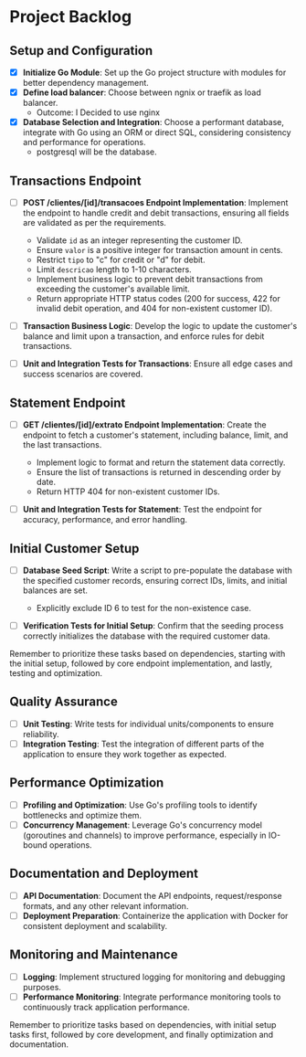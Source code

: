 # Project Backlog

## Setup and Configuration
- [x] **Initialize Go Module**: Set up the Go project structure with modules for better dependency management.
- [x] **Define load balancer**: Choose between ngnix or traefik as load balancer.
  - Outcome: I Decided to use nginx 
- [x] **Database Selection and Integration**: Choose a performant database, integrate with Go using an ORM or direct SQL, considering consistency and performance for operations.
  - postgresql will be the database.


## Transactions Endpoint
- [ ] **POST /clientes/[id]/transacoes Endpoint Implementation**: Implement the endpoint to handle credit and debit transactions, ensuring all fields are validated as per the requirements.
  - Validate `id` as an integer representing the customer ID.
  - Ensure `valor` is a positive integer for transaction amount in cents.
  - Restrict `tipo` to "c" for credit or "d" for debit.
  - Limit `descricao` length to 1-10 characters.
  - Implement business logic to prevent debit transactions from exceeding the customer's available limit.
  - Return appropriate HTTP status codes (200 for success, 422 for invalid debit operation, and 404 for non-existent customer ID).

- [ ] **Transaction Business Logic**: Develop the logic to update the customer's balance and limit upon a transaction, and enforce rules for debit transactions.

- [ ] **Unit and Integration Tests for Transactions**: Ensure all edge cases and success scenarios are covered.

## Statement Endpoint
- [ ] **GET /clientes/[id]/extrato Endpoint Implementation**: Create the endpoint to fetch a customer's statement, including balance, limit, and the last transactions.
  - Implement logic to format and return the statement data correctly.
  - Ensure the list of transactions is returned in descending order by date.
  - Return HTTP 404 for non-existent customer IDs.

- [ ] **Unit and Integration Tests for Statement**: Test the endpoint for accuracy, performance, and error handling.

## Initial Customer Setup
- [ ] **Database Seed Script**: Write a script to pre-populate the database with the specified customer records, ensuring correct IDs, limits, and initial balances are set.
  - Explicitly exclude ID 6 to test for the non-existence case.

- [ ] **Verification Tests for Initial Setup**: Confirm that the seeding process correctly initializes the database with the required customer data.

Remember to prioritize these tasks based on dependencies, starting with the initial setup, followed by core endpoint implementation, and lastly, testing and optimization.

## Quality Assurance
- [ ] **Unit Testing**: Write tests for individual units/components to ensure reliability.
- [ ] **Integration Testing**: Test the integration of different parts of the application to ensure they work together as expected.

## Performance Optimization
- [ ] **Profiling and Optimization**: Use Go's profiling tools to identify bottlenecks and optimize them.
- [ ] **Concurrency Management**: Leverage Go's concurrency model (goroutines and channels) to improve performance, especially in IO-bound operations.

## Documentation and Deployment
- [ ] **API Documentation**: Document the API endpoints, request/response formats, and any other relevant information.
- [ ] **Deployment Preparation**: Containerize the application with Docker for consistent deployment and scalability.

## Monitoring and Maintenance
- [ ] **Logging**: Implement structured logging for monitoring and debugging purposes.
- [ ] **Performance Monitoring**: Integrate performance monitoring tools to continuously track application performance.

Remember to prioritize tasks based on dependencies, with initial setup tasks first, followed by core development, and finally optimization and documentation.
